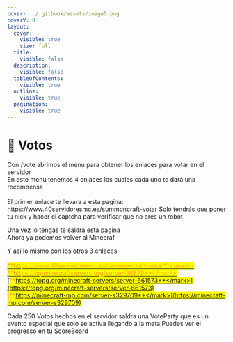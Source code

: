 ```yaml
---
cover: ../.gitbook/assets/image5.png
coverY: 0
layout:
  cover:
    visible: true
    size: full
  title:
    visible: false
  description:
    visible: false
  tableOfContents:
    visible: true
  outline:
    visible: true
  pagination:
    visible: true
---
```


# 📜 Votos

Con /vote abrimos el menu para obtener los enlaces para votar en el servidor\
En este menú tenemos 4 enlaces los cuales cada uno te dará una recompensa\
\
El primer enlace te llevara a esta pagina: https://www.40servidoresmc.es/summoncraft-votar Solo tendrás que poner tu nick y hacer el captcha para verificar que no eres un robot

Una vez lo tengas te saldra esta pagina\
Ahora ya podemos volver al Minecraf



Y así lo mismo con los otros 3 enlaces\
\
[<mark style="color:orange;">**https://www.40servidoresmc.es/summoncraft-votar**</mark> ](https://www.40servidoresmc.es/summoncraft-votar)\
[<mark style="color:orange;">**https://topminecraftservers.org/server/36879**</mark> ](https://topminecraftservers.org/server/36879)\
[<mark style="color:orange;">**https://topg.org/minecraft-servers/server-661573**</mark>](https://topg.org/minecraft-servers/server-661573) \
[<mark style="color:orange;">**https://minecraft-mp.com/server-s329709**</mark>](https://minecraft-mp.com/server-s329709)

Cada 250 Votos hechos en el servidor saldra una VoteParty que es un evento especial que solo se activa llegando a la meta Puedes ver el progresso en tu ScoreBoard
